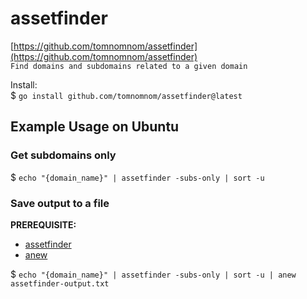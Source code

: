 # assetfinder  
[https://github.com/tomnomnom/assetfinder](https://github.com/tomnomnom/assetfinder)  
`Find domains and subdomains related to a given domain`  

Install:  
$ `go install github.com/tomnomnom/assetfinder@latest`  

## Example Usage on Ubuntu  

### Get subdomains only  
$ `echo "{domain_name}" | assetfinder -subs-only | sort -u`  

### Save output to a file  
**PREREQUISITE:**  
- [assetfinder](https://github.com/tomnomnom/assetfinder)  
- [anew](https://github.com/tomnomnom/anew)  

$ `echo "{domain_name}" | assetfinder -subs-only | sort -u | anew assetfinder-output.txt`  
